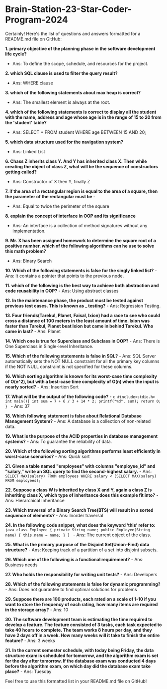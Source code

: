 # Brain-Station-23-Star-Coder-Program-2024

Certainly! Here's the list of questions and answers formatted for a README.md file on GitHub:

**1. primary objective of the planning phase in the software development life cycle?**
   - Ans: To define the scope, schedule, and resources for the project.

**2. which SQL clause is used to filter the query result?**
   - Ans: WHERE clause

**3. which of the following statements about max heap is correct?**
   - Ans: The smallest element is always at the root.

**4. which of the following statements is correct to display all the student with the name, address and age whose age is in the range of 15 to 20 from the 'student' table?**
   - Ans: SELECT * FROM student WHERE age BETWEEN 15 AND 20;

**5. which data structure used for the navigation system?**
   - Ans: Linked List

**6. Chass Z inherits class Y. And Y has inherited class X. Then while creating the object of class Z, what will be the sequence of constructors getting called?**
   - Ans: Constructor of X then Y, finally Z

**7. if the area of a rectangular region is equal to the area of a square, then the parameter of the rectangular must be -**
   - Ans: Equal to twice the perimeter of the square

**8. explain the concept of interface in OOP and its significance**
   - Ans: An interface is a collection of method signatures without any implementation.

**9. Mr. X has been assigned homework to determine the square root of a positive number. which of the following algorithms can he use to solve this math problem?**
   - Ans: Binary Search

**10. Which of the following statements is false for the singly linked list?**
    - Ans: It contains a pointer that points to the previous node.

**11. which of the following is the best way to achieve both abstraction and code reusability in OOP?**
    - Ans: Using abstract classes

**12. In the maintenance phase, the product must be tested against previous test cases. This is known as _ testing?**
    - Ans: Regression Testing.

**13. Four friends(Tarekul, Planet, Faisal, Ixion) had a race to see who could cross a distance of 100 meters in the least amount of time. Ixion was faster than Tarekul, Planet beat Ixion but came in behind Tarekul. Who came in last?**
    - Ans: Planet

**14. Which one is true for Superclass and Subclass in OOP?**
    - Ans: There is One Superclass in Single-level Inheritance.

**15. Which of the following statements is false in SQL?**
    - Ans: SQL Server automatically sets the NOT NULL constraint for all the primary key columns if the NOT NULL constraint is not specified for these columns.

**16. Which sorting algorithm is known for its worst-case time complexity of O(n^2), but with a best-case time complexity of O(n) when the input is nearly sorted?**
    - Ans: Insertion Sort

**17. What will be the output of the following code?**
    - ```c
      #include<stdio.h>
      int main(){
          int sum = 7 + 6 / 3 + 14 * 2;
          printf("%d", sum);
          return 0;
      }
      ```
    - Ans: 37

**18. Which following statement is false about Relational Database Management System?**
    - Ans: A database is a collection of non-related data.

**19. What is the purpose of the ACID properties in database management systems?**
    - Ans: To guarantee the reliability of data.

**20. Which of the following sorting algorithms performs least efficiently in worst-case scenarios?**
    - Ans: Quick sort

**21. Given a table named "employees" with columns "employee_id" and "salary," write an SQL query to find the second-highest salary.**
    - Ans: `SELECT MAX(salary) FROM employees WHERE salary < (SELECT MAX(salary) FROM employees);`

**22. Suppose a class W is inherited by class X and Y, again a class Z is inheriting class X, which type of inheritance does this example fit into?**
    - Ans: Hierarchical Inheritance

**23. Which traversal of a Binary Search Tree(BTS) will result in a sorted sequence of elements?**
    - Ans: Inorder traversal

**24. In the following code snippet, what does the keyword ‘this’ refer to:**
    ```java
    class Employee {
        private String name;
        public Employee(String name) {
            this.name = name;
        }
    }
    ```
    - Ans: The current object of the class.

**25. What is the primary purpose of the Disjoint Set(Union-Find) data structure?**
    - Ans: Keeping track of a partition of a set into disjoint subsets.

**26. Which one of the following is a functional requirement?**
    - Ans: Business needs

**27. Who holds the responsibility for writing unit tests?**
    - Ans: Developers

**28. Which of the following statements is false for dynamic programming?**
    - Ans: Does not guarantee to find optimal solutions for problems

**29. Suppose there are 100 products, each rated on a scale of 1-10 if you want to store the frequency of each rating, how many items are required in the storage array?**
    - Ans: 10

**30. The software development team is estimating the time required to develop a feature. The feature consisted of 3 tasks, each task expected to take 40 hours to complete. The team works 8 hours per day, and they have 2 days off in a week. How many weeks will it take to finish the entire feature?**
    - Ans: 3 weeks

**31. In the current semester schedule, with today being Friday, the data structure exam is scheduled for tomorrow, and the algorithm exam is set for the day after tomorrow. If the database exam was conducted 4 days before the algorithm exam, on which day did the database exam take place?**
    - Ans: Tuesday

Feel free to use this formatted list in your README.md file on GitHub!
